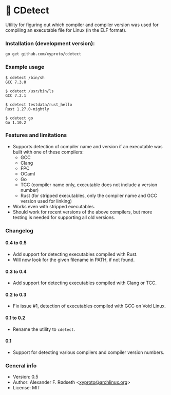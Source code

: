 # :microscope: CDetect

Utility for figuring out which compiler and compiler version was used for compiling an executable file for Linux (in the ELF format).

### Installation (development version):

    go get github.com/xyproto/cdetect

### Example usage

    $ cdetect /bin/sh
    GCC 7.3.0

    $ cdetect /usr/bin/ls
    GCC 7.2.1

    $ cdetect testdata/rust_hello
    Rust 1.27.0-nightly

    $ cdetect go
    Go 1.10.2

### Features and limitations

* Supports detection of compiler name and version if an executable was built with one of these compilers:
  * GCC
  * Clang
  * FPC
  * OCaml
  * Go
  * TCC (compiler name only, executable does not include a version number)
  * Rust (for stripped executables, only the compiler name and GCC version used for linking)
* Works even with stripped executables.
* Should work for recent versions of the above compilers, but more testing is needed for supporting all old versions.

### Changelog

#### 0.4 to 0.5

* Add support for detecting executables compiled with Rust.
* Will now look for the given filename in PATH, if not found.

#### 0.3 to 0.4

* Add support for detecting executables compiled with Clang or TCC.

#### 0.2 to 0.3

* Fix issue #1, detection of executables compiled with GCC on Void Linux.

#### 0.1 to 0.2

* Rename the utility to `cdetect`.

#### 0.1

* Support for detecting various compilers and compiler version numbers.

### General info

* Version: 0.5
* Author: Alexander F. Rødseth &lt;xyproto@archlinux.org&gt;
* License: MIT
